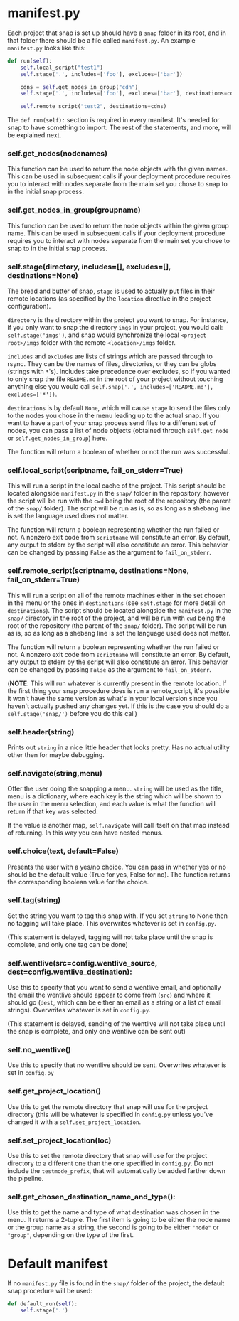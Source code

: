 # manifest.py

Each project that snap is set up should have a `snap` folder in its root, and in that folder there
should be a file called `manifest.py`. An example `manifest.py` looks like this:

```python
def run(self):
    self.local_script("test1")
    self.stage('.', includes=['foo'], excludes=['bar'])

    cdns = self.get_nodes_in_group("cdn")
    self.stage('.', includes=['foo'], excludes=['bar'], destinations=cdn)

    self.remote_script("test2", destinations=cdns)
```

The `def run(self):` section is required in every manifest. It's needed for snap to have something to
import. The rest of the statements, and more, will be explained next.

### self.get_nodes(nodenames)

This function can be used to return the node objects with the given names. This can be used in
subsequent calls if your deployment procedure requires you to interact with nodes separate from the
main set you chose to snap to in the initial snap process.

### self.get_nodes_in_group(groupname)

This function can be used to return the node objects within the given group name. This can be used in
subsequent calls if your deployment procedure requires you to interact with nodes separate from the
main set you chose to snap to in the initial snap process.

### self.stage(directory, includes=[], excludes=[], destinations=None)

The bread and butter of snap, `stage` is used to actually put files in their remote locations (as
specified by the `location` directive in the project configuration).

`directory` is the directory within the project you want to snap. For instance, if you only want to
snap the directory `imgs` in your project, you would call: `self.stage('imgs')`, and snap would
synchronize the local `<project root>/imgs` folder with the remote `<location>/imgs` folder.

`includes` and `excludes` are lists of strings which are passed through to rsync. They can be the
names of files, directories, or they can be globs (strings with `*`'s). Includes take precedence over
excludes, so if you wanted to only snap the file `README.md` in the root of your project without
touching anything else you would call `self.snap('.', includes=['README.md'], excludes=['*'])`.

`destinations` is by default `None`, which will cause `stage` to send the files only to the nodes you
chose in the menu leading up to the actual snap. If you want to have a part of your snap process
send files to a different set of nodes, you can pass a list of node objects (obtained through
`self.get_node` or `self.get_nodes_in_group`) here.

The function will return a boolean of whether or not the run was successful.

### self.local_script(scriptname, fail_on_stderr=True)

This will run a script in the local cache of the project. This script should be located alongside
`manifest.py` in the `snap/` folder in the repository, however the script will be run with the `cwd`
being the root of the repository (the parent of the `snap/` folder). The script will be run as is,
so as long as a shebang line is set the language used does not matter.

The function will return a boolean representing whether the run failed or not. A nonzero exit code
from `scriptname` will constitute an error. By default, any output to stderr by the script will also
constitute an error. This behavior can be changed by passing `False` as the argument to `fail_on_stderr`.

### self.remote_script(scriptname, destinations=None, fail_on_stderr=True)

This will run a script on all of the remote machines either in the set chosen in the menu or the ones
in `destinations` (see `self.stage` for more detail on `destinations`). The script should be located
alongside the `manifest.py` in the `snap/` directory in the root of the project, and will be run with
`cwd` being the root of the repository (the parent of the `snap/` folder). The script will be run as
is, so as long as a shebang line is set the language used does not matter.

The function will return a boolean representing whether the run failed or not. A nonzero exit code
from `scriptname` will constitute an error. By default, any output to stderr by the script will also
constitute an error. This behavior can be changed by passing `False` as the argument to `fail_on_stderr`.

(**NOTE**: This will run whatever is currently present in the remote location. If the first thing your
snap procedure does is run a remote_script, it's possible it won't have the same version as what's in
your local version since you haven't actually pushed any changes yet. If this is the case you should
do a `self.stage('snap/')` before you do this call)

### self.header(string)

Prints out `string` in a nice little header that looks pretty. Has no actual utility other then for
maybe debugging.

### self.navigate(string,menu)

Offer the user doing the snapping a menu. `string` will be used as the title, menu is a dictionary,
where each key is the string which will be shown to the user in the menu selection, and each value is
what the function will return if that key was selected.

If the value is another map, `self.navigate` will call itself on that map instead of returning. In this
way you can have nested menus.

### self.choice(text, default=False)

Presents the user with a yes/no choice. You can pass in whether yes or no should be the default value
(True for yes, False for no). The function returns the corresponding boolean value for the choice.

### self.tag(string)

Set the string you want to tag this snap with. If you set `string` to None then no tagging will take
place. This overwrites whatever is set in `config.py`.

(This statement is delayed, tagging will not take place until the snap is complete, and only one tag
can be done)

### self.wentlive(src=config.wentlive_source, dest=config.wentlive_destination):

Use this to specify that you want to send a wentlive email, and optionally the email the wentlive
should appear to come from (`src`) and where it should go (`dest`, which can be either an email as a
string or a list of email strings). Overwrites whatever is set in `config.py`.

(This statement is delayed, sending of the wentlive will not take place until the snap is complete,
and only one wentlive can be sent out)

### self.no_wentlive()

Use this to specify that no wentlive should be sent. Overwrites whatever is set in `config.py`

### self.get_project_location()

Use this to get the remote directory that snap will use for the project directory (this will be
whatever is specified in `config.py` unless you've changed it with a `self.set_project_location`.

### self.set_project_location(loc)

Use this to set the remote directory that snap will use for the project directory to a different one
than the one specified in `config.py`. Do not include the `testmode_prefix`, that will automatically
be added farther down the pipeline.

### self.get_chosen_destination_name_and_type():

Use this to get the name and type of what destination was chosen in the menu. It returns a 2-tuple.
The first item is going to be either the node name or the group name as a string, the second is
going to be either `"node"` or `"group"`, depending on the type of the first.

# Default manifest

If no `manifest.py` file is found in the `snap/` folder of the project, the default snap procedure
will be used:

```python
def default_run(self):
    self.stage('.')
```


